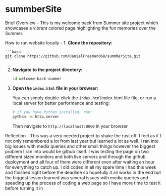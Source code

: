 # summberSite
Brief Overview - This is my welcome back from Summer site project which showcases a vibrant colored page highlighting the fun memories over the Summer.

How to run website locally - 1. **Clone the repository:**

    ```bash
    git clone https://github.com/DanielFreeman068/summberSite.git
    ```

2. **Navigate to the project directory:**

    ```bash
    cd welcome-back-summer
    ```

3. **Open the `index.html` file in your browser:**

    You can simply double-click the `index.html`index.html file file, or run a local server for better performance and testing:  
    ```bash
    # if you have Python installed, run: 
    python -m http.server
    ```

    Then navigate to  `http://localhost:8000` in your browser


Reflection - This was a very needed project to shake the rust off. I feel as if I not only remembered a lot from last year but learned a lot as well. I ran into big issues with media queries and other small things however the biggest problem I ran into would be github itself. I was testing the page on two different sized monitors and both live servers and through the github deployment and all four of them were different even after waiting an hour for everything to catch up. I did coded in all my spare time I had this week and finished right before the deadline so hopefully it all works in the end but the biggest lesson learned was several issues with media queries and speeding up the process of coding a web page so I have more time to test it before turning it in
